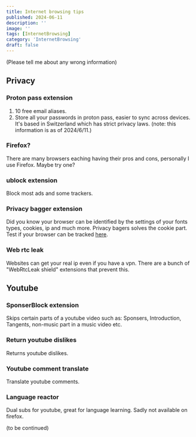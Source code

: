 ```yaml
---
title: Internet browsing tips
published: 2024-06-11
description: ''
image: ''
tags: [InternetBrowsing]
category: 'InternetBrowsing'
draft: false 
---
```

(Please tell me about any wrong information)
## Privacy
### Proton pass extension
1. 10 free email aliases.
2. Store all your passwords in proton pass, easier to sync across devices. It's based in Switzerland which has strict privacy laws. (note: this information is as of 2024/6/11.)
### Firefox?
There are many browsers eaching having their pros and cons, personally I use Firefox. Maybe try one?
### ublock extension
Block most ads and some trackers.
### Privacy bagger extension
Did you know your browser can be identified by the settings of your fonts types, cookies, ip and much more. Privacy bagers solves the cookie part.  
Test if your browser can be tracked [here](https://coveryourtracks.eff.org/).
### Web rtc leak
Websites can get your real ip even if you have a vpn. There are a bunch of "WebRtcLeak shield" extensions that prevent this.
## Youtube
### SponserBlock extension
Skips certain parts of a youtube video such as: Sponsers, Introduction, Tangents, non-music part in a music video etc.
### Return youtube dislikes
Returns youtube dislikes.
### Youtube comment translate
Translate youtube comments.
### Language reactor
Dual subs for youtube, great for language learning. Sadly not available on firefox.

(to be continued)